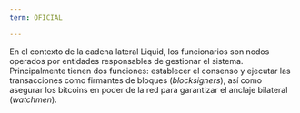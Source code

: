 ```yaml
---
term: OFICIAL

---
```

En el contexto de la cadena lateral Liquid, los funcionarios son nodos operados por entidades responsables de gestionar el sistema. Principalmente tienen dos funciones: establecer el consenso y ejecutar las transacciones como firmantes de bloques (*blocksigners*), así como asegurar los bitcoins en poder de la red para garantizar el anclaje bilateral (*watchmen*).